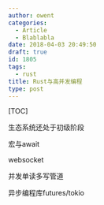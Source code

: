 ```yaml
---
author: owent
categories:
  - Article
  - Blablabla
date: 2018-04-03 20:49:50
draft: true
id: 1805
tags: 
  - rust
title: Rust与高并发编程
type: post
---
```


[TOC]

生态系统还处于初级阶段

宏与await

websocket

并发单读多写管道

异步编程库futures/tokio

[1]: https://rust-lang.org/
[2]: https://kaisery.github.io/trpl-zh-cn/
[3]: https://doc.rust-lang.org/book/second-edition/
[4]: https://docs.rs/
[5]: https://crates.io/
[6]: http://doc.crates.io/guide.html